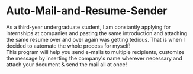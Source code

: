 # Auto-Mail-and-Resume-Sender
As a third-year undergraduate student, I am constantly applying for internships at companies and pasting the same introduction and attaching the same resume over and over again was getting tedious. That is when I decided to automate the whole process for myself! <br />
This program will help you send e-mails to multiple recipients, customize the message by inserting the company's name wherever necessary and attach your document & send the mail all at once! 
